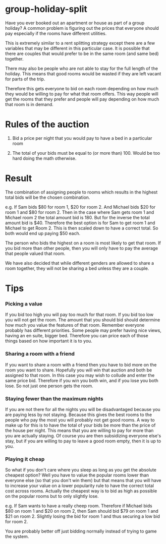# group-holiday-split
Have you ever booked out an apartment or house as part of a group holiday? A common problem is figuring out the prices 
that everyone should pay especially if the rooms have different utilities. 

This is extremely similar to a rent splitting strategy except there are a few variables that may be different in this 
particular case. It is possible that there are couples that would prefer to be in the same room (and same bed) together. 

There may also be people who are not able to stay for the full length of the holiday. This means that good rooms would 
be wasted if they are left vacant for parts of the trip.

Therefore this gets everyone to bid on each room depending on how much they would be willing to pay for what that room
offers. This way people will get the rooms that they prefer and people will pay depending on how much that room is in
demand. 

# Rules of the auction

1. Bid a price per night that you would pay to have a bed in a particular room

2. The total of your bids must be equal to (or more than) 100. Would be too hard doing the math otherwise. 

# Result

The combination of assigning people to rooms which results in the highest total bids will be the chosen combination. 

e.g. If Sam bids $80 for room 1, $20 for room 2. And Michael bids $20 for room 1 and $80 for room 2. Then in the case 
where Sam gets room 1 and Michael room 2 the total amount bid is 180. But for the inverse the total amount bid is 
$40. Therefore the best option is for Sam to get room 1 and Michael to get Room 2. This is then scaled down to have 
a correct total. So both would end up paying $50 each.

The person who bids the highest on a room is most likely to get that room. If you bid more than other people, then you
will only have to pay the average that people valued that room. 

We have also decided that while different genders are allowed to share a room together, they will not be sharing a bed 
unless they are a couple. 

# Tips

### Picking a value
If you bid too high you will pay too much for that room. If you bid too low you will not get the room. 
The amount that you should bid should determine how much you value the features of that room. Remember everyone probably
has different priorities. Some people may prefer having nice views, having an en suite, bigger bed. Therefore you can
price each of those things based on how important it is to you. 

### Sharing a room with a friend
If you want to share a room with a friend then you have to bid more on the room you want to share. Hopefully you will 
win that auction and both be assigned to that room. In this case you may wish to collude and enter the same price bid. 
Therefore if you win you both win, and if you lose you both lose. So not just one person gets the room. 

### Staying fewer than the maximum nights
If you are not there for all the nights you will be disadvantaged because you are paying less by not staying. Because 
this gives the best rooms to the people who pay the most you will probably not get good rooms. A way to make up for this 
is to have the total of your bids be more than the price of the house per night. This means that you are willing to 
pay for more than you are actually staying. Of course you are then subsidizing everyone else's stay, but if you are 
willing to pay to leave a good room empty, then it is up to you. 

### Playing it cheap
So what if you don't care where you sleep as long as you get the absolute cheapest option? Well you have to value 
the popular rooms lower than everyone else (so that you don't win them) but that means that you will have to increase 
your value on a lower popularity rule to have the correct total cost across rooms. Actually the cheapest way is to 
bid as high as possible on the popular rooms but to only slightly lose. 

e.g. If Sam wants to have a really cheep room. Therefore if Michael bids $80 on room 1 and $20 on room 2, then Sam 
should bid $79 on room 1 and $21 on room 2. Slightly losing the bid for room 1 and thus securing a low bid for room 2. 

You are probably better off just bidding normally instead of trying to game the system.  